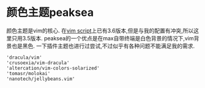 # 颜色主题peaksea
颜色主题是vim的核心. 
在[vim script](https://www.vim.org/scripts/script.php?script_id=760)上已有3.6版本,但是与我的配置有冲突,所以这里只用3.5版本.
peaksea的一个优点是在max自带终端是白色背景的情况下,vim背景也是黑色.
一下插件主题也进行过尝试,不过似乎有各种问题不能满足我的需求.
```
'dracula/vim'
'crusoexia/vim-dracula'
'altercation/vim-colors-solarized'
'tomasr/molokai'
'nanotech/jellybeans.vim'
```

